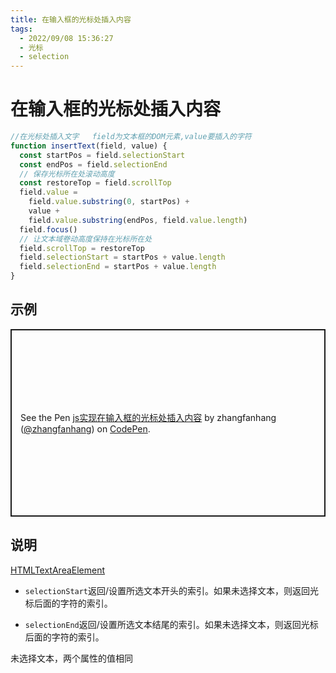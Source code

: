 ```yaml
---
title: 在输入框的光标处插入内容
tags:
  - 2022/09/08 15:36:27
  - 光标
  - selection
---
```


# 在输入框的光标处插入内容

```js
//在光标处插入文字   field为文本框的DOM元素,value要插入的字符
function insertText(field, value) {
  const startPos = field.selectionStart
  const endPos = field.selectionEnd
  // 保存光标所在处滚动高度
  const restoreTop = field.scrollTop
  field.value =
    field.value.substring(0, startPos) +
    value +
    field.value.substring(endPos, field.value.length)
  field.focus()
  // 让文本域卷动高度保持在光标所在处
  field.scrollTop = restoreTop
  field.selectionStart = startPos + value.length
  field.selectionEnd = startPos + value.length
}
```

## 示例

<p class="codepen" data-height="300" data-theme-id="light" data-default-tab="html,result" data-slug-hash="QWrydNK" data-user="zhangfanhang" style="height: 300px; box-sizing: border-box; display: flex; align-items: center; justify-content: center; border: 2px solid; margin: 1em 0; padding: 1em;">
  <span>See the Pen <a href="https://codepen.io/zhangfanhang/pen/QWrydNK">
  js实现在输入框的光标处插入内容</a> by zhangfanhang (<a href="https://codepen.io/zhangfanhang">@zhangfanhang</a>)
  on <a href="https://codepen.io">CodePen</a>.</span>
</p>
<script async src="https://cpwebassets.codepen.io/assets/embed/ei.js"></script>

## 说明

[HTMLTextAreaElement](https://developer.mozilla.org/zh-CN/docs/Web/API/HTMLTextAreaElement)

- `selectionStart`返回/设置所选文本开头的索引。如果未选择文本，则返回光标后面的字符的索引。

- `selectionEnd`返回/设置所选文本结尾的索引。如果未选择文本，则返回光标后面的字符的索引。

未选择文本，两个属性的值相同
